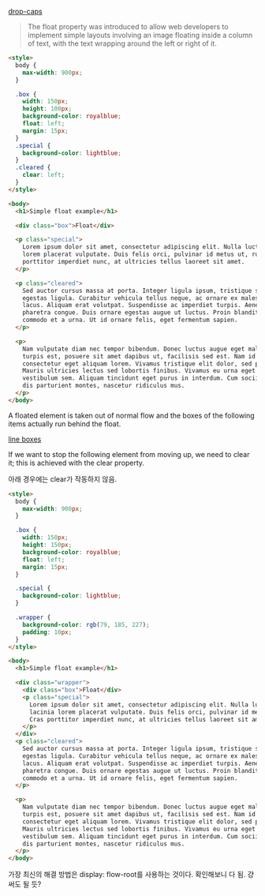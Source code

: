
[drop-caps](https://css-tricks.com/snippets/css/drop-caps/)

> The float property was introduced to allow web developers to implement simple layouts involving an image floating inside a column of text, with the text wrapping around the left or right of it.

```html
<style>
  body {
    max-width: 900px;
  }

  .box {
    width: 150px;
    height: 100px;
    background-color: royalblue;
    float: left;
    margin: 15px;
  }
  .special {
    background-color: lightblue;
  }
  .cleared {
    clear: left;
  }
</style>

<body>
  <h1>Simple float example</h1>

  <div class="box">Float</div>

  <p class="special">
    Lorem ipsum dolor sit amet, consectetur adipiscing elit. Nulla luctus aliquam dolor, eu lacinia
    lorem placerat vulputate. Duis felis orci, pulvinar id metus ut, rutrum luctus orci. Cras
    porttitor imperdiet nunc, at ultricies tellus laoreet sit amet.
  </p>

  <p class="cleared">
    Sed auctor cursus massa at porta. Integer ligula ipsum, tristique sit amet orci vel, viverra
    egestas ligula. Curabitur vehicula tellus neque, ac ornare ex malesuada et. In vitae convallis
    lacus. Aliquam erat volutpat. Suspendisse ac imperdiet turpis. Aenean finibus sollicitudin eros
    pharetra congue. Duis ornare egestas augue ut luctus. Proin blandit quam nec lacus varius
    commodo et a urna. Ut id ornare felis, eget fermentum sapien.
  </p>

  <p>
    Nam vulputate diam nec tempor bibendum. Donec luctus augue eget malesuada ultrices. Phasellus
    turpis est, posuere sit amet dapibus ut, facilisis sed est. Nam id risus quis ante semper
    consectetur eget aliquam lorem. Vivamus tristique elit dolor, sed pretium metus suscipit vel.
    Mauris ultricies lectus sed lobortis finibus. Vivamus eu urna eget velit cursus viverra quis
    vestibulum sem. Aliquam tincidunt eget purus in interdum. Cum sociis natoque penatibus et magnis
    dis parturient montes, nascetur ridiculus mus.
  </p>
</body>
```

A floated element is taken out of normal flow and the boxes of the following items actually run behind the float.

[line boxes](https://developer.mozilla.org/en-US/docs/Web/CSS/Visual_formatting_model#line_boxes)

If we want to stop the following element from moving up, we need to clear it; this is achieved with the clear property.

아래 경우에는 clear가 작동하지 않음.

```html
<style>
  body {
    max-width: 900px;
  }

  .box {
    width: 150px;
    height: 150px;
    background-color: royalblue;
    float: left;
    margin: 15px;
  }

  .special {
    background-color: lightblue;
  }

  .wrapper {
    background-color: rgb(79, 185, 227);
    padding: 10px;
  }
</style>

<body>
  <h1>Simple float example</h1>

  <div class="wrapper">
    <div class="box">Float</div>
    <p class="special">
      Lorem ipsum dolor sit amet, consectetur adipiscing elit. Nulla luctus aliquam dolor, eu
      lacinia lorem placerat vulputate. Duis felis orci, pulvinar id metus ut, rutrum luctus orci.
      Cras porttitor imperdiet nunc, at ultricies tellus laoreet sit amet.
    </p>
  </div>
  <p class="cleared">
    Sed auctor cursus massa at porta. Integer ligula ipsum, tristique sit amet orci vel, viverra
    egestas ligula. Curabitur vehicula tellus neque, ac ornare ex malesuada et. In vitae convallis
    lacus. Aliquam erat volutpat. Suspendisse ac imperdiet turpis. Aenean finibus sollicitudin eros
    pharetra congue. Duis ornare egestas augue ut luctus. Proin blandit quam nec lacus varius
    commodo et a urna. Ut id ornare felis, eget fermentum sapien.
  </p>

  <p>
    Nam vulputate diam nec tempor bibendum. Donec luctus augue eget malesuada ultrices. Phasellus
    turpis est, posuere sit amet dapibus ut, facilisis sed est. Nam id risus quis ante semper
    consectetur eget aliquam lorem. Vivamus tristique elit dolor, sed pretium metus suscipit vel.
    Mauris ultricies lectus sed lobortis finibus. Vivamus eu urna eget velit cursus viverra quis
    vestibulum sem. Aliquam tincidunt eget purus in interdum. Cum sociis natoque penatibus et magnis
    dis parturient montes, nascetur ridiculus mus.
  </p>
</body>
```

가장 최신의 해결 방법은 display: flow-root를 사용하는 것이다. 확인해보니 다 됨. 걍 써도 될 듯?
